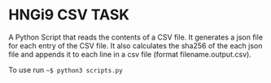 # HNGi9 CSV TASK

A Python Script that reads the contents of a CSV file. It generates a json file for each entry of the CSV file. It also calculates the sha256 of the each json file
and appends it to each line in a csv file (format filename.output.csv).

To use run
```~$ python3 scripts.py```